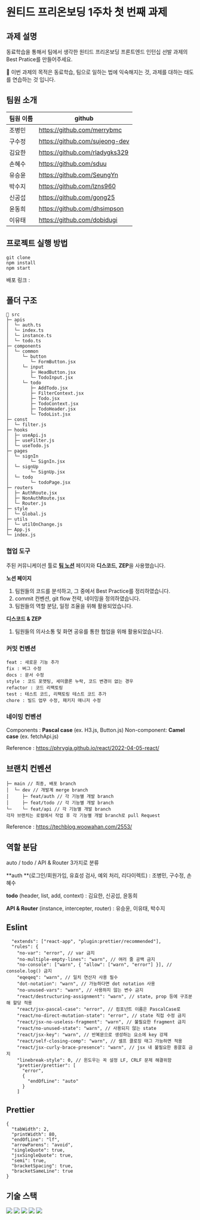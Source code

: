 # 원티드 프리온보딩 1주차 첫 번째 과제



## 과제 설명

동료학습을 통해서 팀에서 생각한 원티드 프리온보딩 프론트엔드 인턴십 선발 과제의 Best Pratice를 만들어주세요.

🚀 이번 과제의 목적은 동료학습, 팀으로 일하는 법에 익숙해지는 것, 과제를 대하는 태도를 연습하는 것 입니다.



## 팀원 소개

| 팀원 이름 | github                         |
| --------- | ------------------------------ |
| 조병민    | https://github.com/merrybmc    |
| 구수정    | https://github.com/sujeong-dev |
| 김요한    | https://github.com/rladygks329 |
| 손혜수    | https://github.com/sduu        |
| 유승윤    | https://github.com/SeungYn     |
| 박수지    | https://github.com/lzns960     |
| 신공섭    | https://github.com/gong25      |
| 윤동희    | https://github.com/dhsimpson   |
| 이유태    | https://github.com/dobidugi    |



## 프로젝트 실행 방법

```
git clone
npm install
npm start
```

배포 링크 : 

## 폴더 구조

```
📄 src
├─ apis
│  └─ auth.ts
│  └─ index.ts
│  └─ instance.ts
│  └─ todo.ts
├─ components
│  └─ common
│     └─ button
│        └─ FormButton.jsx
│     └─ input
│        ├─ HeadButton.jsx
│        └─ TodoInput.jsx
│     └─ todo
│        ├─ AddTodo.jsx
│        ├─ FilterContext.jsx
│        ├─ Todo.jsx
│        ├─ TodoContext.jsx
│        ├─ TodoHeader.jsx
│        └─ TodoList.jsx
├─ const
│  └─ filter.js
├─ hooks
│  ├─ useApi.js
│  ├─ useFilter.js
│  └─ useTodo.js
├─ pages
│  └─ signIn
│        └─ SignIn.jsx
│  └─ signUp
│        └─ SignUp.jsx
│  └─ todo
│        └─ todoPage.jsx
├─ routers
│  ├─ AuthRoute.jsx
│  ├─ NonAuthRoute.jsx
│  └─ Router.js
├─ style
│  └─ Global.js
├─ utils
│  └─ utilOnChange.js
├─ App.js
└─ index.js
```



### 협업 도구

주된 커뮤니케이션 툴로 [**팀 노션**](https://www.notion.so/1-48d83304b94c42ad8352fcf6e7973b9f?pvs=4) 페이지와 **디스코드**, **ZEP**을 사용했습니다.

**노션 페이지**

1. 팀원들의 코드를 분석하고, 그 중에서 Best Practice를 정리하였습니다.
2. commit 컨벤션, git flow 전략, 네이밍을 정의하였습니다.
3. 팀원들의 역할 분담, 일정 조율을 위해 활용되었습니다.

**디스코드 & ZEP**

1. 팀원들의 의사소통 및 화면 공유를 통한 협업을 위해 활용되었습니다.



### 커밋 컨벤션

```
feat : 새로운 기능 추가
fix : 버그 수정
docs : 문서 수정
style : 코드 포맷팅, 세미콜론 누락, 코드 변경이 없는 경우
refactor : 코드 리팩토링
test : 테스트 코드, 리팩토링 테스트 코드 추가
chore : 빌드 업무 수정, 패키지 매니저 수정
```



### 네이밍 컨벤션

Components : **Pascal case** (ex. H3.js, Button.js)
Non-component: **Camel case** (ex. fetchApi.js)

Reference : https://phrygia.github.io/react/2022-04-05-react/



## 브랜치 컨벤션

```
├─ main // 최종, 배포 branch
│  └─ dev // 개발계 merge branch
│     ├─ feat/auth // 각 기능별 개발 branch
│     ├─ feat/todo // 각 기능별 개발 branch
└─    └─ feat/api // 각 기능별 개발 branch
각자 브랜치는 로컬에서 작업 후 각 기능별 개발 branch로 pull Request
```

Reference : https://techblog.woowahan.com/2553/



## 역할 분담

auto / todo / API & Router 3가지로 분류

**auth **(로그인/회원가입, 유효성 검사, 예외 처리, 리다이렉트) : 조병민, 구수정, 손혜수

**todo** (header, list, add, context) : 김요한, 신공섭, 윤동희

**API & Router** (instance, intercepter, router) : 유승윤, 이유태, 박수지



## Eslint

```
  "extends": ["react-app", "plugin:prettier/recommended"],
  "rules": {
    "no-var": "error", // var 금지
    "no-multiple-empty-lines": "warn", // 여러 줄 공백 금지
    "no-console": ["warn", { "allow": ["warn", "error"] }], // console.log() 금지
    "eqeqeq": "warn", // 일치 연산자 사용 필수
    "dot-notation": "warn", // 가능하다면 dot notation 사용
    "no-unused-vars": "warn", // 사용하지 않는 변수 금지
    "react/destructuring-assignment": "warn", // state, prop 등에 구조분해 할당 적용
    "react/jsx-pascal-case": "error", // 컴포넌트 이름은 PascalCase로
    "react/no-direct-mutation-state": "error", // state 직접 수정 금지
    "react/jsx-no-useless-fragment": "warn", // 불필요한 fragment 금지
    "react/no-unused-state": "warn", // 사용되지 않는 state
    "react/jsx-key": "warn", // 반복문으로 생성하는 요소에 key 강제
    "react/self-closing-comp": "warn", // 셀프 클로징 태그 가능하면 적용
    "react/jsx-curly-brace-presence": "warn", // jsx 내 불필요한 중괄호 금지
    "linebreak-style": 0, // 윈도우는 꼭 설정 LF, CRLF 문제 해결위함
    "prettier/prettier": [
      "error",
      {
        "endOfLine": "auto"
      }
    ]
```



## Prettier

```
{
  "tabWidth": 2,
  "printWidth": 80,
  "endOfLine": "lf",
  "arrowParens": "avoid",
  "singleQuote": true,
  "jsxSingleQuote": true,
  "semi": true,
  "bracketSpacing": true,
  "bracketSameLine": true
}
```



## 기술 스택

<img src="https://img.shields.io/badge/JavaScript-F7DF1E?style=flat-square&logo=JavaScript&logoColor=white"/> <img src="https://img.shields.io/badge/React-61DAFB?style=flat-square&logo=React&logoColor=white"/> <img src="https://img.shields.io/badge/styled-component-DB7093?style=flat-square&logo=styled-components&logoColor=white"/> <img src="https://img.shields.io/badge/Axios-5A29E4?style=flat-square&logo=Axios&logoColor=white"/> <img src="https://img.shields.io/badge/React Router-CA4245?style=flat-square&logo=React Router&logoColor=white">

